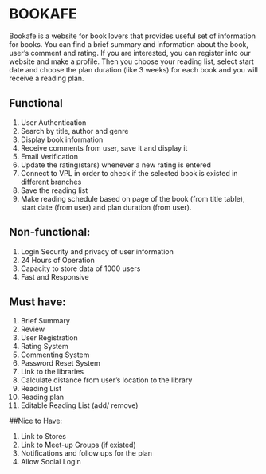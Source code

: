 # BOOKAFE

Bookafe is a website for book lovers that provides useful set of information for books. You can find a brief summary and information about the book, user’s comment and rating. If you are interested, you can register into our website and make a profile. Then you choose your reading list, select start date and choose the plan duration (like 3 weeks) for each book and you will receive a reading plan.

## Functional
1.  User Authentication
1.  Search by title, author and genre
1.  Display book information
1.  Receive comments from user, save it and display it
1. Email Verification
1.  Update the rating(stars) whenever a new rating is entered
1.  Connect to VPL in order to check if the selected book is existed in different branches
1.  Save the reading list
1.	 Make reading schedule based on page of the book (from title table), start date (from user) and plan duration (from user).

## Non-functional:
1.	Login Security and privacy of user information
1.  24 Hours of Operation
1.	 Capacity to store data of 1000 users
1.	Fast and Responsive


## Must have:
1.	Brief Summary
1.	Review
1.	User Registration
1.	Rating System
1.	Commenting System
1.	Password Reset System
1.	Link to the libraries
1.	Calculate distance from user’s location to the library
1.	Reading List
1.	Reading plan
1.	Editable Reading List (add/ remove)

##Nice to Have:  

1.  Link to Stores
1.  Link to Meet-up Groups (if existed)
1.  Notifications and follow ups for the plan
1.  Allow Social Login




